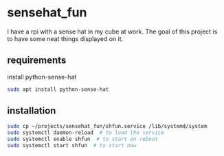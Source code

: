# sensehat_fun
I have a rpi with a sense hat in my cube at work. The goal of this project is to have some neat things displayed on it.


## requirements
install python-sense-hat

```bash
sudo apt install python-sense-hat
```

## installation

```bash
sudo cp ~/projects/sensehat_fun/shfun.service /lib/systemd/system
sudo systemctl daemon-reload  # to load the service
sudo systemctl enable shfun  # to start on reboot
sudo systemctl start shfun  # to start now
```
